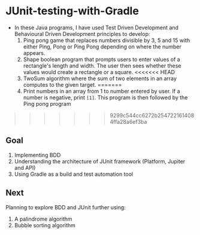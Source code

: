 # JUnit-testing-with-Gradle
- In these Java programs, I have used Test Driven Development and Behavioural Driven Development principles to develop: 
  1. Ping pong game that replaces numbers divisible by 3, 5 and 15 with either Ping, Pong or Ping Pong depending on where the number appears. 
  2. Shape boolean program that prompts users to enter values of a rectangle's length and width. The user then sees whether these values would create a rectangle or a square.
<<<<<<< HEAD
  3. TwoSum algorithm where the sum of two elements in an array computes to the given target.
=======
  3. Print numbers in an array from 1 to number entered by user. If a number is negative, print `[1]`. This program is then followed by the Ping pong program

>>>>>>> 9299c544cc6272b2547221614084ffa28a6ef3ba
## Goal
1. Implementing BDD 
2. Understanding the architecture of JUnit framework (Platform, Jupiter and API)
3. Using Gradle as a build and test automation tool

## Next
Planning to explore BDD and JUnit further using: 
1. A palindrome algorithm 
2. Bubble sorting algorithm 
